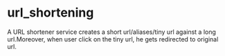 # url_shortening
A URL shortener service creates a short url/aliases/tiny url against a long url.Moreover, when user click on the tiny url, he gets redirected to original url.
